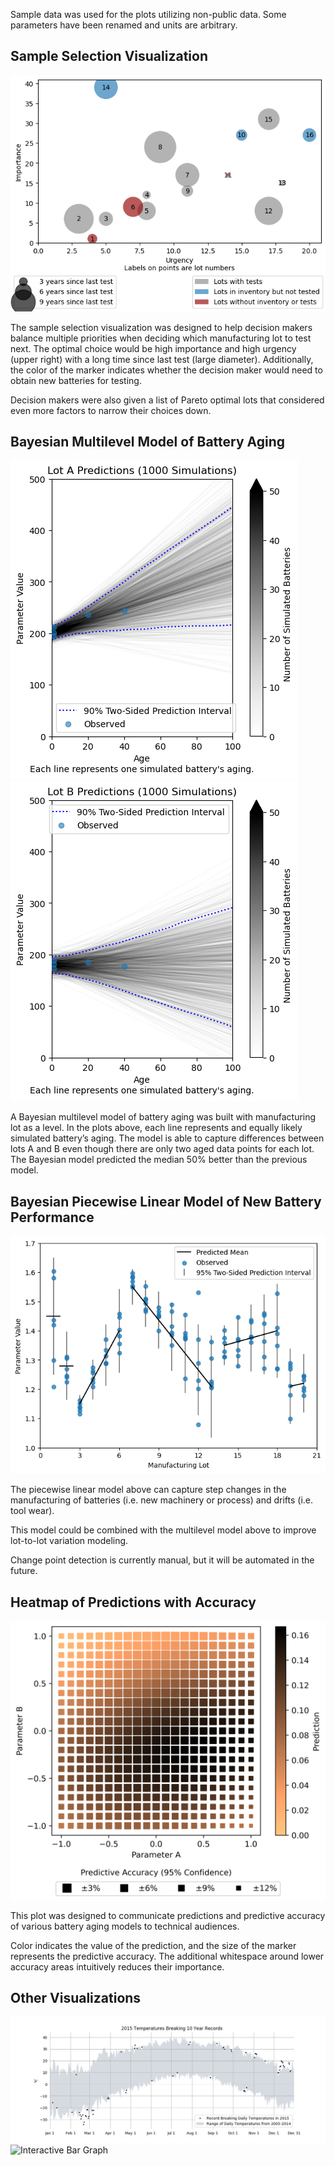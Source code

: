 
Sample data was used for the plots utilizing non-public data. Some parameters have been renamed and units are arbitrary.

## Sample Selection Visualization
![Sample Selection Visualization](/img/SampleSelectionVisualization.png)

The sample selection visualization was designed to help decision makers balance multiple priorities when deciding which manufacturing lot to test next. The optimal choice would be high importance and high urgency (upper right) with a long time since last test (large diameter). Additionally, the color of the marker indicates whether the decision maker would need to obtain new batteries for testing. 

Decision makers were also given a list of Pareto optimal lots that considered even more factors to narrow their choices down.

## Bayesian Multilevel Model of Battery Aging
![Bayesian Multilevel Model of Battery Aging](/img/BayesMLleft.png)![Bayesian Multilevel Model of Battery Aging](/img/BayesMLright.png)

A Bayesian multilevel model of battery aging was built with manufacturing lot as a level. In the plots above, each line represents and equally likely simulated battery’s aging. The model is able to capture differences between lots A and B even though there are only two aged data points for each lot. The Bayesian model predicted the median 50% better than the previous model.

## Bayesian Piecewise Linear Model of New Battery Performance
![Bayesian Piecewise Linear Model of New Battery Performance](/img/piecewise.png)

The piecewise linear model above can capture step changes in the manufacturing of batteries (i.e. new machinery or process) and drifts (i.e. tool wear).

This model could be combined with the multilevel model above to improve lot-to-lot variation modeling.

Change point detection is currently manual, but it will be automated in the future.

## Heatmap of Predictions with Accuracy
![Heatmap of Predictions with Accuracy](/img/heatmap.png)

This plot was designed to communicate predictions and predictive accuracy of various battery aging models to technical audiences.

Color indicates the value of the prediction, and the size of the marker represents the predictive accuracy. The additional whitespace around lower accuracy areas intuitively reduces their importance.


## Other Visualizations
![Temperature Records](/img/CourseraWeatherGraphAssignment.jpg)
![Interactive Bar Graph](/img/Interactiveplot-barcoloring.png)


